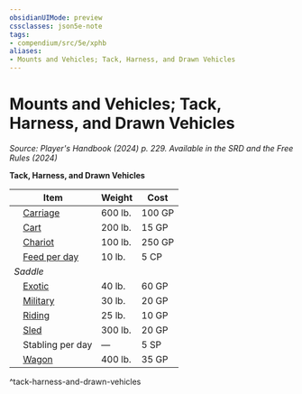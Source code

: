```yaml
---
obsidianUIMode: preview
cssclasses: json5e-note
tags:
- compendium/src/5e/xphb
aliases:
- Mounts and Vehicles; Tack, Harness, and Drawn Vehicles
---
```

# Mounts and Vehicles; Tack, Harness, and Drawn Vehicles
*Source: Player's Handbook (2024) p. 229. Available in the <span title='Systems Reference Document (5.2)'>SRD</span> and the Free Rules (2024)* 

**Tack, Harness, and Drawn Vehicles**

| Item | Weight | Cost |
|------|--------|------|
| &emsp;[Carriage](/3-Mechanics/CLI/items/carriage-xphb.md) | 600 lb. | 100 GP |
| &emsp;[Cart](/3-Mechanics/CLI/items/cart-xphb.md) | 200 lb. | 15 GP |
| &emsp;[Chariot](/3-Mechanics/CLI/items/chariot-xphb.md) | 100 lb. | 250 GP |
| &emsp;[Feed per day](/3-Mechanics/CLI/items/feed-per-day-xphb.md) | 10 lb. | 5 CP |
| *Saddle* |
| &emsp;[Exotic](/3-Mechanics/CLI/items/exotic-saddle-xphb.md) | 40 lb. | 60 GP |
| &emsp;[Military](/3-Mechanics/CLI/items/military-saddle-xphb.md) | 30 lb. | 20 GP |
| &emsp;[Riding](/3-Mechanics/CLI/items/riding-saddle-xphb.md) | 25 lb. | 10 GP |
| &emsp;[Sled](/3-Mechanics/CLI/items/sled-xphb.md) | 300 lb. | 20 GP |
| &emsp;Stabling per day | — | 5 SP |
| &emsp;[Wagon](/3-Mechanics/CLI/items/wagon-xphb.md) | 400 lb. | 35 GP |
^tack-harness-and-drawn-vehicles